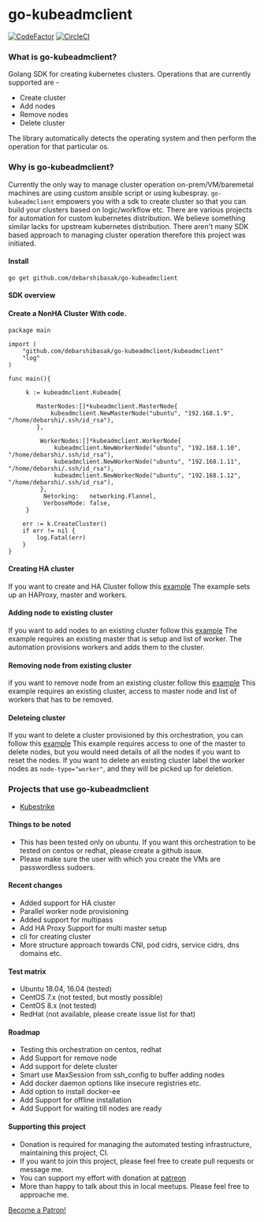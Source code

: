 # go-kubeadmclient

[![CodeFactor](https://www.codefactor.io/repository/github/debarshibasak/go-kubeadmclient/badge)](https://www.codefactor.io/repository/github/debarshibasak/go-kubeadmclient) [![CircleCI](https://circleci.com/gh/debarshibasak/go-kubeadmclient.svg?style=svg)](https://circleci.com/gh/debarshibasak/go-kubeadmclient)

### What is go-kubeadmclient?

Golang SDK for creating kubernetes clusters. Operations that are currently supported are -

- Create cluster
- Add nodes
- Remove nodes
- Delete cluster
 
The library automatically detects the operating system 
and then perform the operation for that particular os.

### Why is go-kubeadmclient?

Currently the only way to manage cluster operation on-prem/VM/baremetal machines are using custom ansible script or using kubespray.
`go-kubeadmclient` empowers you with a sdk to create cluster so that you can build your clusters based on logic/workflow etc. 
There are various projects for automation for custom kubernetes distribution. We believe something similar lacks for upstream kubernetes distribution. 
There aren't many SDK based approach to managing cluster operation therefore this project was initiated. 

#### Install
```
go get github.com/debarshibasak/go-kubeadmclient
```

#### SDK overview

#### Create a NonHA Cluster With code.

```
package main

import (
	"github.com/debarshibasak/go-kubeadmclient/kubeadmclient"
	"log"
)

func main(){

	 k := kubeadmclient.Kubeadm{

	 	MasterNodes:[]*kubeadmclient.MasterNode{
			kubeadmclient.NewMasterNode("ubuntu", "192.168.1.9", "/home/debarshi/.ssh/id_rsa"),
		},

		 WorkerNodes:[]*kubeadmclient.WorkerNode{
			 kubeadmclient.NewWorkerNode("ubuntu", "192.168.1.10", "/home/debarshi/.ssh/id_rsa"),
			 kubeadmclient.NewWorkerNode("ubuntu", "192.168.1.11", "/home/debarshi/.ssh/id_rsa"),
			 kubeadmclient.NewWorkerNode("ubuntu", "192.168.1.12", "/home/debarshi/.ssh/id_rsa"),
		 },
	      Netorking:   networking.Flannel,
          VerboseMode: false,
	 }

	err := k.CreateCluster()
	if err != nil {
		log.Fatal(err)
	}
}
```

#### Creating HA cluster
If you want to create and HA Cluster follow this [example](https://github.com/debarshibasak/go-kubeadmclient/blob/master/examples/create_cluster_example.go#L50)
The example sets up an HAProxy, master and workers.

#### Adding node to existing cluster
If you want to add nodes to an existing cluster follow this [example](https://github.com/debarshibasak/go-kubeadmclient/blob/master/examples/add_node_example.go)
The example requires an existing master that is setup and list of worker. The automation provisions workers and adds them to the cluster.

#### Removing node from existing cluster
if you want to remove node from an existing cluster follow this [example](https://github.com/debarshibasak/go-kubeadmclient/blob/master/examples/remove_node_example.go)
This example requires an existing cluster, access to master node and list of workers that has to be removed.

#### Deleteing cluster
If you want to delete a cluster provisioned by this orchestration, you can follow this [example](https://github.com/debarshibasak/go-kubeadmclient/blob/master/examples/delete_cluster_example.go)
This example requires access to one of the master to delete nodes, but you would need details of all the nodes if you want to reset the nodes.
If you want to delete an existing cluster label the worker nodes as `node-type="worker"`, and they will be picked up for deletion.

### Projects that use go-kubeadmclient
- [Kubestrike](https://github.com/debarshibasak/kubestrike)

#### Things to be noted
- This has been tested only on ubuntu. If you want this orchestration to be tested on centos or redhat, 
please create a github issue.
- Please make sure the user with which you create the VMs are passwordless sudoers.

#### Recent changes
- Added support for HA cluster
- Parallel worker node provisioning
- Added support for multipass
- Add HA Proxy Support for multi master setup
- cli for creating cluster
- More structure approach towards CNI, pod cidrs, service cidrs, dns domains etc.

#### Test matrix
- Ubuntu 18.04, 16.04 (tested)
- CentOS 7.x (not tested, but mostly possible)
- CentOS 8.x (not tested)
- RedHat (not available, please create issue list for that)

#### Roadmap
- Testing this orchestration on centos, redhat
- Add Support for remove node
- Add support for delete cluster
- Smart use MaxSession from ssh_config to buffer adding nodes
- Add docker daemon options like insecure registries etc.
- Add option to install docker-ee
- Add Support for offline installation
- Add Support for waiting till nodes are ready

#### Supporting this project
- Donation is required for managing the automated testing infrastructure, maintaining this project, CI.
- If you want to join this project, please feel free to create pull requests or message me.
- You can support my effort with donation at [patreon](https://www.patreon.com/bePatron?u=31747625)
- More than happy to talk about this in local meetups. Please feel free to approache me.

<a href="https://www.patreon.com/bePatron?u=31747625" data-patreon-widget-type="become-patron-button">Become a Patron!</a><script async src="https://c6.patreon.com/becomePatronButton.bundle.js"></script>
